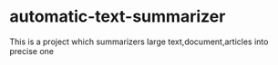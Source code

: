 # automatic-text-summarizer
This is a project which summarizers large text,document,articles into precise one
